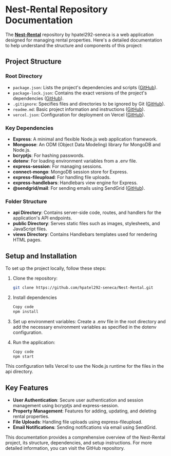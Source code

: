 # Nest-Rental Repository Documentation

The **[Nest-Rental](https://github.com/hpatel292-seneca/Nest-Rental)** repository by hpatel292-seneca is a web application designed for managing rental properties. Here's a detailed documentation to help understand the structure and components of this project:

## Project Structure

### Root Directory
- `package.json`: Lists the project's dependencies and scripts ([GitHub](https://github.com/hpatel292-seneca/Nest-Rental/blob/main/package.json)).
- `package-lock.json`: Contains the exact versions of the project's dependencies ([GitHub](https://github.com/hpatel292-seneca/Nest-Rental/blob/main/package-lock.json)).
- `.gitignore`: Specifies files and directories to be ignored by Git ([GitHub](https://github.com/hpatel292-seneca/Nest-Rental/blob/main/.gitignore)).
- `readme.md`: Basic project information and instructions ([GitHub](https://github.com/hpatel292-seneca/Nest-Rental/blob/main/readme.md)).
- `vercel.json`: Configuration for deployment on Vercel ([GitHub](https://github.com/hpatel292-seneca/Nest-Rental/blob/main/vercel.json)).

### Key Dependencies
- **Express**: A minimal and flexible Node.js web application framework.
- **Mongoose**: An ODM (Object Data Modeling) library for MongoDB and Node.js.
- **bcryptjs**: For hashing passwords.
- **dotenv**: For loading environment variables from a .env file.
- **express-session**: For managing sessions.
- **connect-mongo**: MongoDB session store for Express.
- **express-fileupload**: For handling file uploads.
- **express-handlebars**: Handlebars view engine for Express.
- **@sendgrid/mail**: For sending emails using SendGrid ([GitHub](https://github.com/hpatel292-seneca/Nest-Rental#dependencies)).

### Folder Structure
- **api Directory**: Contains server-side code, routes, and handlers for the application's API endpoints.
- **public Directory**: Serves static files such as images, stylesheets, and JavaScript files.
- **views Directory**: Contains Handlebars templates used for rendering HTML pages.

## Setup and Installation
To set up the project locally, follow these steps:

1. Clone the repository:
   ```sh
   git clone https://github.com/hpatel292-seneca/Nest-Rental.git

2. Install dependencies
   ```sh
   Copy code
   npm install

3. Set up environment variables:
   Create a .env file in the root directory and add the necessary environment variables as specified in the dotenv configuration.

4. Run the application:
    ```sh
    Copy code
    npm start

This configuration tells Vercel to use the Node.js runtime for the files in the api directory.

## Key Features
- **User Authentication**: Secure user authentication and session management using bcryptjs and express-session.
- **Property Management**: Features for adding, updating, and deleting rental properties.
- **File Uploads**: Handling file uploads using express-fileupload.
- **Email Notifications**: Sending notifications via email using SendGrid.
  
This documentation provides a comprehensive overview of the Nest-Rental project, its structure, dependencies, and setup instructions. For more detailed information, you can visit the GitHub repository.
